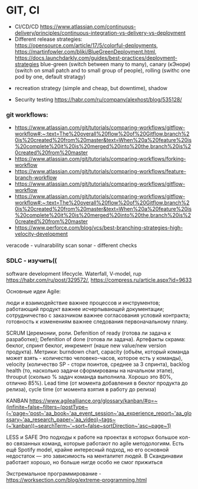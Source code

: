 # GIT, CI
- CI/CD/CD https://www.atlassian.com/continuous-delivery/principles/continuous-integration-vs-delivery-vs-deployment
- Different release strategies: https://opensource.com/article/17/5/colorful-deployments, https://martinfowler.com/bliki/BlueGreenDeployment.html, https://docs.launchdarkly.com/guides/best-practices/deployment-strategies
 blue-green (switch between many to many), canary (кЭнори) (switch on small patch and to small group of people), rolling (swithc one pod by one, default stratagy)
 + recreation strategy (simple and cheap, but downtime), shadow
- Security testing https://habr.com/ru/company/alexhost/blog/535128/
 
 ### git workflows:
- https://www.atlassian.com/git/tutorials/comparing-workflows/gitflow-workflow#:~:text=The%20overall%20flow%20of%20Gitflow,branch%20is%20created%20from%20master&text=When%20a%20feature%20is%20complete%20it%20is%20merged%20into%20the,branch%20is%20created%20from%20master
- https://www.atlassian.com/git/tutorials/comparing-workflows/forking-workflow
- https://www.atlassian.com/git/tutorials/comparing-workflows/feature-branch-workflow
- https://www.atlassian.com/git/tutorials/comparing-workflows/gitflow-workflow
- https://www.atlassian.com/git/tutorials/comparing-workflows/gitflow-workflow#:~:text=The%20overall%20flow%20of%20Gitflow,branch%20is%20created%20from%20master&text=When%20a%20feature%20is%20complete%20it%20is%20merged%20into%20the,branch%20is%20created%20from%20master
- https://www.perforce.com/blog/vcs/best-branching-strategies-high-velocity-development


veracode - vulnarability scan
sonar - different checks


### SDLC - изучить((
software development lifecycle.
Waterfall, V-model, rup https://habr.com/ru/post/329572/, https://compress.ru/article.aspx?id=9633

Основные идеи Agile:

люди и взаимодействие важнее процессов и инструментов;
работающий продукт важнее исчерпывающей документации;
сотрудничество с заказчиком важнее согласования условий контракта;
готовность к изменениям важнее следования первоначальному плану.
 
SCRUM
Церемонии, роли. 
Defenition of ready (готова ли задача к разработке); Defenition of done (готова ли задача).
Артефакты скрама: беклог, спринт беклог, инкремент (наше new value/new version продукта).
Метрики: burndown chart, capacity (объём, который команда может взять - количество человеко-часов, которое есть у команды), velocity (количество SP - стори поинтов, среднее за 3 спринта), backlog health (то, насколько задачи сформированы на начальном этапе), throuput (сколько % задач команда выполнила. Хорошо это 80%, отлично 85%).
Lead time (от момента добавления в беклог продукта до релиза), cycle time (от момента взятия в работу до релиза)

KANBAN
https://www.agilealliance.org/glossary/kanban/#q=~(infinite~false~filters~(postType~(~'page~'post~'aa_book~'aa_event_session~'aa_experience_report~'aa_glossary~'aa_research_paper~'aa_video)~tags~(~'kanban))~searchTerm~'~sort~false~sortDirection~'asc~page~1)


LESS и SAFE Это подходы к работе на проектах в которых большое кол-во связанных команд, которые работают по agile методологиям. Есть ещё Spotify model, крайне интересный подход, но его основной недостаток — это зависимость на менталитет людей. В Скандинавии работает хорошо, но больше нигде особо не смог прижиться

Экстремальное программирование - https://worksection.com/blog/extreme-programming.html
